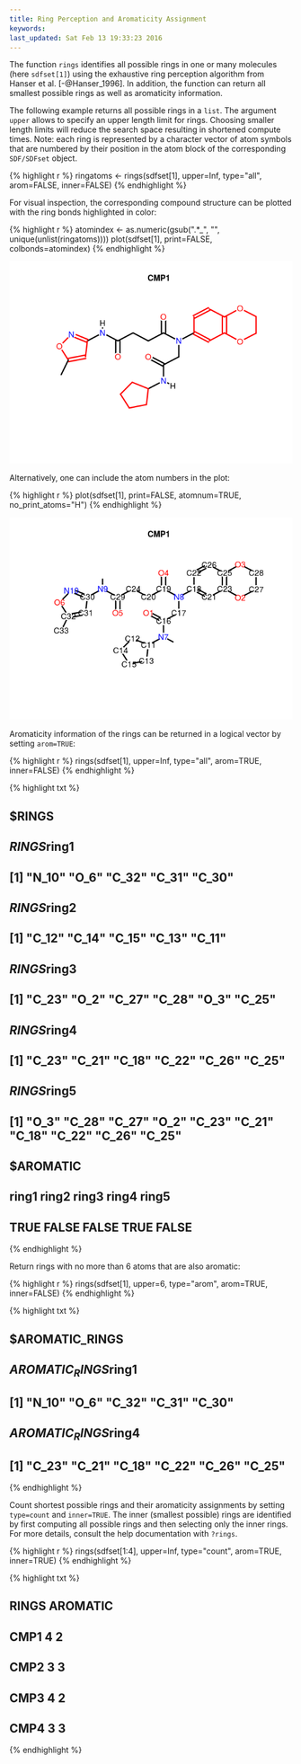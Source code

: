 ```yaml
---
title: Ring Perception and Aromaticity Assignment
keywords: 
last_updated: Sat Feb 13 19:33:23 2016
---
```


The function `rings` identifies all possible rings in one
or many molecules (here `sdfset[1]`) using the exhaustive
ring perception algorithm from Hanser et al. [-@Hanser_1996]. In addition, the function can 
return all smallest possible rings as well as aromaticity information.

The following example returns all possible rings in a
`list`. The argument `upper` allows to
specify an upper length limit for rings. Choosing smaller length limits
will reduce the search space resulting in shortened compute times. Note:
each ring is represented by a character vector of atom symbols that are
numbered by their position in the atom block of the corresponding
`SDF/SDFset` object. 

{% highlight r %}
 ringatoms <- rings(sdfset[1], upper=Inf, type="all", arom=FALSE, inner=FALSE)
{% endhighlight %}


For visual inspection, the corresponding compound structure can be
plotted with the ring bonds highlighted in color: 

{% highlight r %}
 atomindex <- as.numeric(gsub(".*_", "", unique(unlist(ringatoms))))
 plot(sdfset[1], print=FALSE, colbonds=atomindex) 
{% endhighlight %}

![](ChemmineR_images/unnamed-chunk-90-1.png)


Alternatively, one can include the atom numbers in the plot:


{% highlight r %}
 plot(sdfset[1], print=FALSE, atomnum=TRUE, no_print_atoms="H") 
{% endhighlight %}

![](ChemmineR_images/unnamed-chunk-91-1.png)


Aromaticity information of the rings can be returned in a logical vector
by setting `arom=TRUE`: 

{% highlight r %}
 rings(sdfset[1], upper=Inf, type="all", arom=TRUE, inner=FALSE) 
{% endhighlight %}

{% highlight txt %}
## $RINGS
## $RINGS$ring1
## [1] "N_10" "O_6"  "C_32" "C_31" "C_30"
## 
## $RINGS$ring2
## [1] "C_12" "C_14" "C_15" "C_13" "C_11"
## 
## $RINGS$ring3
## [1] "C_23" "O_2"  "C_27" "C_28" "O_3"  "C_25"
## 
## $RINGS$ring4
## [1] "C_23" "C_21" "C_18" "C_22" "C_26" "C_25"
## 
## $RINGS$ring5
##  [1] "O_3"  "C_28" "C_27" "O_2"  "C_23" "C_21" "C_18" "C_22" "C_26" "C_25"
## 
## 
## $AROMATIC
## ring1 ring2 ring3 ring4 ring5 
##  TRUE FALSE FALSE  TRUE FALSE
{% endhighlight %}


Return rings with no more than 6 atoms that are also aromatic:


{% highlight r %}
 rings(sdfset[1], upper=6, type="arom", arom=TRUE, inner=FALSE) 
{% endhighlight %}

{% highlight txt %}
## $AROMATIC_RINGS
## $AROMATIC_RINGS$ring1
## [1] "N_10" "O_6"  "C_32" "C_31" "C_30"
## 
## $AROMATIC_RINGS$ring4
## [1] "C_23" "C_21" "C_18" "C_22" "C_26" "C_25"
{% endhighlight %}


Count shortest possible rings and their aromaticity assignments by
setting `type=count` and `inner=TRUE`. The
inner (smallest possible) rings are identified by first computing all
possible rings and then selecting only the inner rings. For more
details, consult the help documentation with `?rings`.


{% highlight r %}
 rings(sdfset[1:4], upper=Inf, type="count", arom=TRUE, inner=TRUE) 
{% endhighlight %}

{% highlight txt %}
##      RINGS AROMATIC
## CMP1     4        2
## CMP2     3        3
## CMP3     4        2
## CMP4     3        3
{% endhighlight %}


